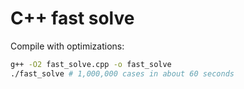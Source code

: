 # C++ fast solve

Compile with optimizations:

```bash
g++ -O2 fast_solve.cpp -o fast_solve
./fast_solve # 1,000,000 cases in about 60 seconds
```
